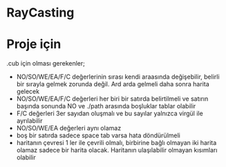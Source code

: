 # RayCasting

# Proje için

.cub için olması gerekenler;

- NO/SO/WE/EA/F/C değerlerinin sırası kendi araasında değişebilir, belirli bir sırayla gelmek zorunda değil. Ard arda gelmeli daha sonra harita gelecek
- NO/SO/WE/EA/F/C değerleri her biri bir satırda belirtilmeli ve satırın başında sonunda NO ve ./path arasında boşluklar tablar olabilir
- F/C değerleri 3er sayıdan oluşmalı ve bu sayılar yalnızca virgül ile ayrılabilir
- NO/SO/WE/EA değerleri aynı olamaz
- boş bir satırda sadece space tab varsa hata döndürülmeli
- haritanın çevresi 1 ler ile çevrili olmalı, birbirine bağlı olmayan iki harita olamaz sadece bir harita olacak. Haritanın ulaşılabilir olmayan kısımları olabilir